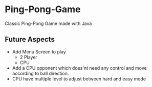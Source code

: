 # Ping-Pong-Game
Classic Ping-Pong Game made with Java

## Future Aspects
* Add Menu Screen to play
  - 2 Player
  - CPU
* Add a CPU opponent which does'nt need any control and move according to ball direction.
* CPU have multiple level to adjust between hard and easy mode

